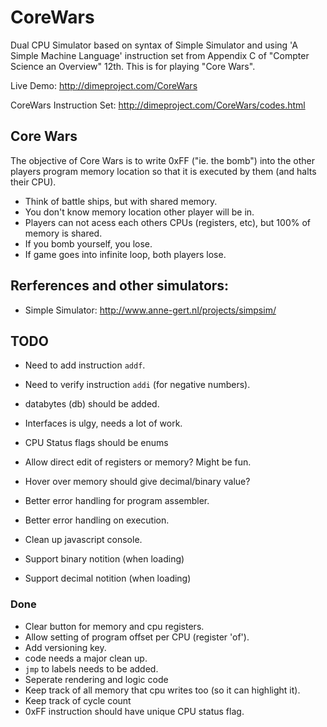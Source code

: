 # CoreWars

Dual CPU Simulator based on syntax of Simple Simulator and using 'A Simple Machine Language' instruction set from Appendix C of "Compter Science an Overview" 12th.  This is for playing "Core Wars".


Live Demo: http://dimeproject.com/CoreWars

CoreWars Instruction Set:  http://dimeproject.com/CoreWars/codes.html

## Core Wars

The objective of Core Wars is to write 0xFF ("ie. the bomb") into the other players program memory location so that it is executed by them (and halts their CPU).

* Think of battle ships, but with shared memory.
* You don't know memory location other player will be in.
* Players can not acess each others CPUs (registers, etc), but 100% of memory is shared.
* If you bomb yourself, you lose.
* If game goes into infinite loop, both players lose.


## Rerferences and other simulators: 
* Simple Simulator: http://www.anne-gert.nl/projects/simpsim/

## TODO
* Need to add instruction `addf`.
* Need to verify instruction `addi` (for negative numbers).
* databytes (db) should be added.

* Interfaces is ulgy, needs a lot of work.
* CPU Status flags should be enums

* Allow direct edit of registers or memory?  Might be fun.
* Hover over memory should give decimal/binary value?

* Better error handling for program assembler.
* Better error handling on execution.
* Clean up javascript console.

* Support binary notition (when loading)
* Support decimal notition (when loading)

### Done
* Clear button for memory and cpu registers.
* Allow setting of program offset per CPU (register 'of').
* Add versioning key.
* code needs a major clean up.
* `jmp` to labels needs to be added.
* Seperate rendering and logic code
* Keep track of all memory that cpu writes too (so it can highlight it).
* Keep track of cycle count
* 0xFF instruction should have unique CPU status flag.
